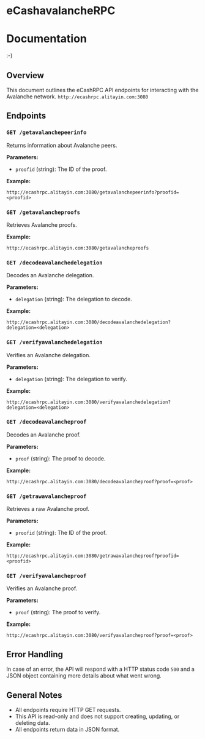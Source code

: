 # eCashavalancheRPC

# Documentation

:-)

## Overview

This document outlines the eCashRPC API endpoints for interacting with the Avalanche network. 
`http://ecashrpc.alitayin.com:3080`

## Endpoints

### `GET /getavalanchepeerinfo`

Returns information about Avalanche peers.

**Parameters:**
- `proofid` (string): The ID of the proof.

**Example:**
```
http://ecashrpc.alitayin.com:3080/getavalanchepeerinfo?proofid=<proofid>
```

### `GET /getavalancheproofs`

Retrieves Avalanche proofs.

**Example:**
```
http://ecashrpc.alitayin.com:3080/getavalancheproofs
```

### `GET /decodeavalanchedelegation`

Decodes an Avalanche delegation.

**Parameters:**
- `delegation` (string): The delegation to decode.

**Example:**
```
http://ecashrpc.alitayin.com:3080/decodeavalanchedelegation?delegation=<delegation>
```

### `GET /verifyavalanchedelegation`

Verifies an Avalanche delegation.

**Parameters:**
- `delegation` (string): The delegation to verify.

**Example:**
```
http://ecashrpc.alitayin.com:3080/verifyavalanchedelegation?delegation=<delegation>
```

### `GET /decodeavalancheproof`

Decodes an Avalanche proof.

**Parameters:**
- `proof` (string): The proof to decode.

**Example:**
```
http://ecashrpc.alitayin.com:3080/decodeavalancheproof?proof=<proof>
```

### `GET /getrawavalancheproof`

Retrieves a raw Avalanche proof.

**Parameters:**
- `proofid` (string): The ID of the proof.

**Example:**
```
http://ecashrpc.alitayin.com:3080/getrawavalancheproof?proofid=<proofid>
```

### `GET /verifyavalancheproof`

Verifies an Avalanche proof.

**Parameters:**
- `proof` (string): The proof to verify.

**Example:**
```
http://ecashrpc.alitayin.com:3080/verifyavalancheproof?proof=<proof>
```

## Error Handling

In case of an error, the API will respond with a HTTP status code `500` and a JSON object containing more details about what went wrong.

## General Notes

- All endpoints require HTTP GET requests.
- This API is read-only and does not support creating, updating, or deleting data.
- All endpoints return data in JSON format.
